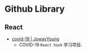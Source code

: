 # Github Library

## React
* [covid-19 | JowayYoung](https://github.com/JowayYoung/covid-19)
  - COVID-19 `React hook` 学习项目.
